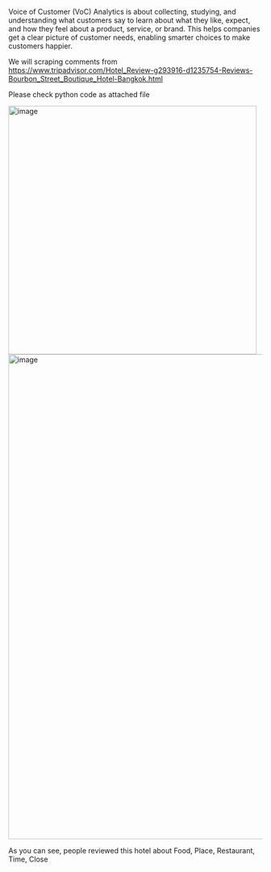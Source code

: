 Voice of Customer (VoC) Analytics is about collecting, studying, and understanding what customers say to learn about what they like, expect, and how they feel about a product, service, or brand. This helps companies get a clear picture of customer needs, enabling smarter choices to make customers happier.

We will scraping comments from https://www.tripadvisor.com/Hotel_Review-g293916-d1235754-Reviews-Bourbon_Street_Boutique_Hotel-Bangkok.html 

Please check python code as attached file


<img width="492" alt="image" src="https://github.com/Poobetounk/Poobetounk/assets/136213004/01e492f1-9f06-4481-bab4-c8017127a7ad">



<img width="960" alt="image" src="https://github.com/Poobetounk/Poobetounk/assets/136213004/8ef35e08-8e02-48d0-a337-e41357b75b3a">

As you can see, people reviewed this hotel about Food, Place, Restaurant, Time, Close 

